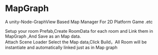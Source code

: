 # MapGraph
A unity-Node-GraphView Based Map Manager For 2D Platform Game .etc 

Setup your room Prefab,Create RoomData for each room and Link them in MapGraph ,And Save as an Map data.  
Attach Scene Loader Select the Map data,Click Build，All Room will be instantiate and automatically linked just as in Map graph
